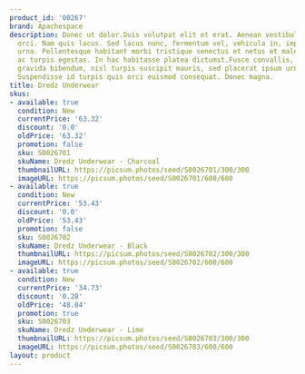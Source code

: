 ```yaml
---
product_id: '00267'
brand: Apachespace
description: Donec ut dolor.Duis volutpat elit et erat. Aenean vestibulum. Sed pellentesque
  orci. Nam quis lacus. Sed lacus nunc, fermentum vel, vehicula in, imperdiet eget,
  urna. Pellentesque habitant morbi tristique senectus et netus et malesuada fames
  ac turpis egestas. In hac habitasse platea dictumst.Fusce convallis, mauris imperdiet
  gravida bibendum, nisl turpis suscipit mauris, sed placerat ipsum urna sed risus.
  Suspendisse id turpis quis orci euismod consequat. Donec magna.
title: Dredz Underwear
skus:
- available: true
  condition: New
  currentPrice: '63.32'
  discount: '0.0'
  oldPrice: '63.32'
  promotion: false
  sku: S0026701
  skuName: Dredz Underwear - Charcoal
  thumbnailURL: https://picsum.photos/seed/S0026701/300/300
  imageURL: https://picsum.photos/seed/S0026701/600/600
- available: true
  condition: New
  currentPrice: '53.43'
  discount: '0.0'
  oldPrice: '53.43'
  promotion: false
  sku: S0026702
  skuName: Dredz Underwear - Black
  thumbnailURL: https://picsum.photos/seed/S0026702/300/300
  imageURL: https://picsum.photos/seed/S0026702/600/600
- available: true
  condition: New
  currentPrice: '34.73'
  discount: '0.28'
  oldPrice: '48.04'
  promotion: true
  sku: S0026703
  skuName: Dredz Underwear - Lime
  thumbnailURL: https://picsum.photos/seed/S0026703/300/300
  imageURL: https://picsum.photos/seed/S0026703/600/600
layout: product
---
```


